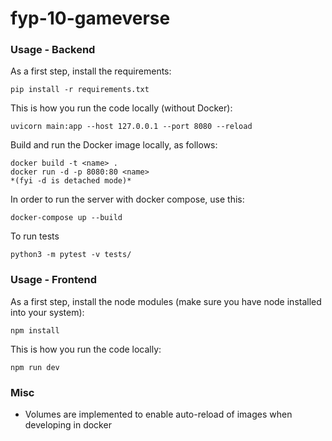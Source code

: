 # fyp-10-gameverse

### Usage - Backend

As a first step, install the requirements:

```
pip install -r requirements.txt
```

This is how you run the code locally (without Docker):

```
uvicorn main:app --host 127.0.0.1 --port 8080 --reload
```

Build and run the Docker image locally, as follows:

```
docker build -t <name> .
docker run -d -p 8080:80 <name>
*(fyi -d is detached mode)*
```

In order to run the server with docker compose, use this:

```
docker-compose up --build
```

To run tests
```
python3 -m pytest -v tests/
```

### Usage - Frontend
As a first step, install the node modules (make sure you have node installed into your system):
```
npm install
```
This is how you run the code locally:
```
npm run dev
```

### Misc

- Volumes are implemented to enable auto-reload of images when developing in docker

